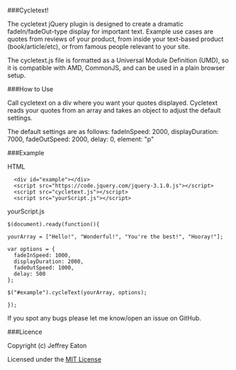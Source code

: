 ###Cycletext!

The cycletext jQuery plugin is designed to create a dramatic fadeIn/fadeOut-type display for important text. Example use cases are quotes from reviews of your product, from inside your text-based product (book/article/etc), or from famous people relevant to your site.

The cycletext.js file is formatted as a Universal Module Definition (UMD), so it is compatible with AMD, CommonJS, and can be used in a plain browser setup.

###How to Use

Call cycletext on a div where you want your quotes displayed. Cycletext reads your quotes from an array and takes an object to adjust the default settings.

The default settings are as follows:
fadeInSpeed: 2000,
displayDuration: 7000,
fadeOutSpeed: 2000,
delay: 0,
element: "p"

###Example

HTML
```
  <div id="example"></div>
  <script src="https://code.jquery.com/jquery-3.1.0.js"></script>
  <script src="cycletext.js"></script>
  <script src="yourScript.js"></script>
```

yourScript.js
```
$(document).ready(function(){

yourArray = ["Hello!", "Wonderful!", "You're the best!", "Hooray!"];

var options = {
  fadeInSpeed: 1000,
  displayDuration: 2000,
  fadeOutSpeed: 1000,
  delay: 500
};

$("#example").cycleText(yourArray, options);

});
```

If you spot any bugs please let me know/open an issue on GitHub.

###Licence

Copyright (c) Jeffrey Eaton

Licensed under the [MIT License](https://github.com/jeffreyeaton76/cycletext/blob/master/LICENSE.md)

